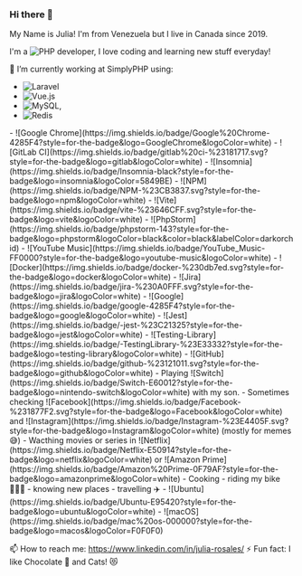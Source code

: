 ### Hi there 👋
My Name is Julia! I'm from Venezuela but I live in Canada since 2019.

I'm a ![PHP](https://img.shields.io/badge/php-%23777BB4.svg?style=for-the-badge&logo=php&logoColor=white) developer, I love coding and learning new stuff everyday!

<!--
**juliarosales/juliarosales** is a ✨ _special_ ✨ repository because its `README.md` (this file) appears on your GitHub profile.
-->

🔭 I’m currently working at SimplyPHP using:
-  ![Laravel](https://img.shields.io/badge/laravel-%23FF2D20.svg?style=for-the-badge&logo=laravel&logoColor=white)
-  ![Vue.js](https://img.shields.io/badge/vuejs-%2335495e.svg?style=for-the-badge&logo=vuedotjs&logoColor=%234FC08D)
-  ![MySQL](https://img.shields.io/badge/mysql-%2300f.svg?style=for-the-badge&logo=mysql&logoColor=white),
-  ![Redis](https://img.shields.io/badge/redis-%23DD0031.svg?style=for-the-badge&logo=redis&logoColor=white)

<title>My Favorite Browser: </title>
- ![Google Chrome](https://img.shields.io/badge/Google%20Chrome-4285F4?style=for-the-badge&logo=GoogleChrome&logoColor=white)

<title>Some tools and others that I use while I'm working: </title>
- ![GitLab CI](https://img.shields.io/badge/gitlab%20ci-%23181717.svg?style=for-the-badge&logo=gitlab&logoColor=white)
- ![Insomnia](https://img.shields.io/badge/Insomnia-black?style=for-the-badge&logo=insomnia&logoColor=5849BE)
- ![NPM](https://img.shields.io/badge/NPM-%23CB3837.svg?style=for-the-badge&logo=npm&logoColor=white)
- ![Vite](https://img.shields.io/badge/vite-%23646CFF.svg?style=for-the-badge&logo=vite&logoColor=white)
- ![PhpStorm](https://img.shields.io/badge/phpstorm-143?style=for-the-badge&logo=phpstorm&logoColor=black&color=black&labelColor=darkorchid)
- ![YouTube Music](https://img.shields.io/badge/YouTube_Music-FF0000?style=for-the-badge&logo=youtube-music&logoColor=white)
- ![Docker](https://img.shields.io/badge/docker-%230db7ed.svg?style=for-the-badge&logo=docker&logoColor=white)
- ![Jira](https://img.shields.io/badge/jira-%230A0FFF.svg?style=for-the-badge&logo=jira&logoColor=white)
- ![Google](https://img.shields.io/badge/google-4285F4?style=for-the-badge&logo=google&logoColor=white)
- ![Jest](https://img.shields.io/badge/-jest-%23C21325?style=for-the-badge&logo=jest&logoColor=white)
- ![Testing-Library](https://img.shields.io/badge/-TestingLibrary-%23E33332?style=for-the-badge&logo=testing-library&logoColor=white)
- ![GitHub](https://img.shields.io/badge/github-%23121011.svg?style=for-the-badge&logo=github&logoColor=white)


<title>When I'm not Coding, I'm:</title>
- Playing ![Switch](https://img.shields.io/badge/Switch-E60012?style=for-the-badge&logo=nintendo-switch&logoColor=white) with my son.
- Sometimes checking ![Facebook](https://img.shields.io/badge/Facebook-%231877F2.svg?style=for-the-badge&logo=Facebook&logoColor=white) and ![Instagram](https://img.shields.io/badge/Instagram-%23E4405F.svg?style=for-the-badge&logo=Instagram&logoColor=white) (mostly for memes 😅)
- Wacthing movies or series in ![Netflix](https://img.shields.io/badge/Netflix-E50914?style=for-the-badge&logo=netflix&logoColor=white) or ![Amazon Prime](https://img.shields.io/badge/Amazon%20Prime-0F79AF?style=for-the-badge&logo=amazonprime&logoColor=white)
- Cooking 
- riding my bike 🚴🏻‍♀️
- knowing new places
- travelling ✈️


<title>OS</title>
- ![Ubuntu](https://img.shields.io/badge/Ubuntu-E95420?style=for-the-badge&logo=ubuntu&logoColor=white)
- ![macOS](https://img.shields.io/badge/mac%20os-000000?style=for-the-badge&logo=macos&logoColor=F0F0F0)

📫 How to reach me: https://www.linkedin.com/in/julia-rosales/
⚡ Fun fact: I like Chocolate 🍫 and Cats! 😻



